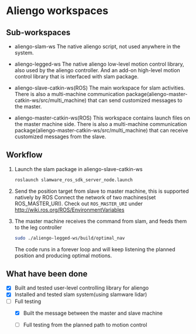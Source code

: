 # Aliengo workspaces

## Sub-workspaces
* aliengo-slam-ws
The native aliengo script, not used anywhere in the system.

* aliengo-legged-ws
The native aliengo low-level motion control library, also used by the aliengo controller. And an add-on high-level motion control library that is interfaced with slam package.

* aliengo-slave-catkin-ws(ROS)
The main workspace for slam activities. There is also a multi-machine communication package(aliengo-master-catkin-ws/src/multi_machine) that can send customized messages to the master.

* aliengo-master-catkin-ws(ROS)
This workspace contains launch files on the master machine side. There is also a multi-machine communication package(aliengo-master-catkin-ws/src/multi_machine) that can receive customized messages from the slave.

## Workflow
1. Launch the slam package in aliengo-slave-catkin-ws
    ```sh
    roslaunch slamware_ros_sdk_server_node.launch 
    ```

2. Send the position target from slave to master machine, this is supported natively by ROS
    Connect the network of two machines(set ROS_MASTER_URI). Check out `ROS_MASTER_URI` under http://wiki.ros.org/ROS/EnvironmentVariables

3. The master machine receives the command from slam, and feeds them to the leg controller
    ```sh
    sudo ./aliengo-legged-ws/build/optimal_nav
    ```
    The code runs in a forever loop and will keep listening the planned position and producing optimal motions.

## What have been done

- [x] Built and tested user-level controlling library for aliengo
- [x] Installed and tested slam system(using slamware lidar)
- [ ] Full testing
    - [x] Built the message between the master and slave machine
    - [ ] Full testing from the planned path to motion control

